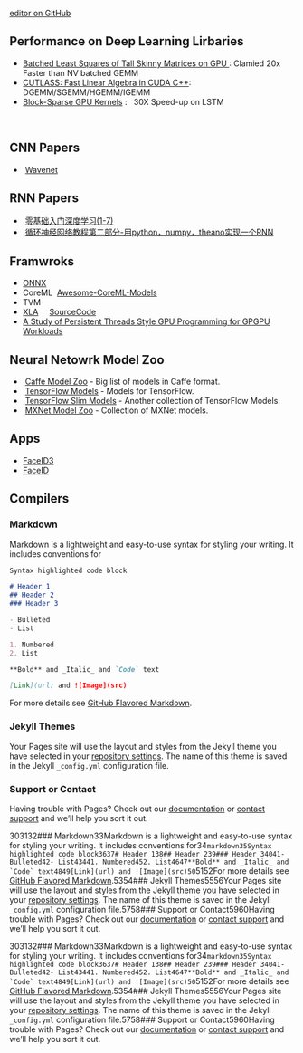 [editor on GitHub](https://github.com/fsword73/jianyang.github.io/edit/master/index.md)

## Performance on Deep Learning Lirbaries 
- [Batched Least Squares of Tall Skinny Matrices on GPU ](https://www.nag.com/doc/techrep/pdf/tr1_17.pdf) : Clamied 20x Faster than NV batched GEMM
- [CUTLASS: Fast Linear Algebra in CUDA C++](https://devblogs.nvidia.com/parallelforall/cutlass-linear-algebra-cuda/): DGEMM/SGEMM/HGEMM/IGEMM
- [Block-Sparse GPU Kernels](https://blog.openai.com/block-sparse-gpu-kernels/) :   30X Speed-up on LSTM 
  
  

## CNN Papers 
-  [Wavenet](https://arxiv.org/pdf/1609.03499.pdf) 
## RNN Papers
-  [零基础入门深度学习(1-7)](https://www.zybuluo.com/hanbingtao/note/433855)
-  [循环神经网络教程第二部分-用python，numpy，theano实现一个RNN](https://zhuanlan.zhihu.com/p/22289383)
## Framwroks
- [ONNX](https://github.com/onnx/onnx/blob/master/docs/IR.md)
- CoreML
  [Awesome-CoreML-Models](https://github.com/likedan/Awesome-CoreML-Models)
- TVM
- [XLA](https://autodiff-workshop.github.io/slides/JeffDean.pdf)
     [SourceCode](https://github.com/tensorflow/tensorflow/tree/master/tensorflow/compiler)
- [A Study of Persistent Threads Style GPU Programming for GPGPU Workloads](http://www.idav.ucdavis.edu/func/return_pdf?pub_id=1089)
## Neural Netowrk Model Zoo
-  [Caffe Model Zoo](https://github.com/BVLC/caffe/wiki/Model-Zoo) - Big list of models in Caffe format.
-  [TensorFlow Models](https://github.com/tensorflow/models) - Models for TensorFlow.
-  [TensorFlow Slim Models](https://github.com/tensorflow/models/blob/master/slim/README.md) - Another collection of TensorFlow Models.
-  [MXNet Model Zoo](https://mxnet.incubator.apache.org/model_zoo/) - Collection of MXNet models.
## Apps
- [FaceID3](https://arxiv.org/abs/1502.00873)
- [FaceID](http://mmlab.ie.cuhk.edu.hk/pdf/YiSun_CVPR14.pdf)
## Compilers 



### Markdown
Markdown is a lightweight and easy-to-use syntax for styling your writing. It includes conventions for
```markdown
Syntax highlighted code block

# Header 1
## Header 2
### Header 3

- Bulleted
- List

1. Numbered
2. List

**Bold** and _Italic_ and `Code` text

[Link](url) and ![Image](src)
```

For more details see [GitHub Flavored Markdown](https://guides.github.com/features/mastering-markdown/).

### Jekyll Themes

Your Pages site will use the layout and styles from the Jekyll theme you have selected in your [repository settings](https://github.com/fsword73/jianyang.github.io/settings). The name of this theme is saved in the Jekyll `_config.yml` configuration file.

### Support or Contact

Having trouble with Pages? Check out our [documentation](https://help.github.com/categories/github-pages-basics/) or [contact support](https://github.com/contact) and we’ll help you sort it out.

303132### Markdown33Markdown is a lightweight and easy-to-use syntax for styling your writing. It includes conventions for34```markdown35Syntax highlighted code block3637# Header 138## Header 239### Header 34041- Bulleted42- List43441. Numbered452. List4647**Bold** and _Italic_ and `Code` text4849[Link](url) and ![Image](src)50```5152For more details see [GitHub Flavored Markdown](https://guides.github.com/features/mastering-markdown/).5354### Jekyll Themes5556Your Pages site will use the layout and styles from the Jekyll theme you have selected in your [repository settings](https://github.com/fsword73/jianyang.github.io/settings). The name of this theme is saved in the Jekyll `_config.yml` configuration file.5758### Support or Contact5960Having trouble with Pages? Check out our [documentation](https://help.github.com/categories/github-pages-basics/) or [contact support](https://github.com/contact) and we’ll help you sort it out.


303132### Markdown33Markdown is a lightweight and easy-to-use syntax for styling your writing. It includes conventions for34```markdown35Syntax highlighted code block3637# Header 138## Header 239### Header 34041- Bulleted42- List43441. Numbered452. List4647**Bold** and _Italic_ and `Code` text4849[Link](url) and ![Image](src)50```5152For more details see [GitHub Flavored Markdown](https://guides.github.com/features/mastering-markdown/).5354### Jekyll Themes5556Your Pages site will use the layout and styles from the Jekyll theme you have selected in your [repository settings](https://github.com/fsword73/jianyang.github.io/settings). The name of this theme is saved in the Jekyll `_config.yml` configuration file.5758### Support or Contact5960Having trouble with Pages? Check out our [documentation](https://help.github.com/categories/github-pages-basics/) or [contact support](https://github.com/contact) and we’ll help you sort it out.

